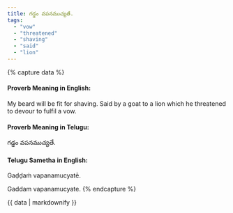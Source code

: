 ```yaml
---
title: గడ్డం వపనముచ్యతే.
tags:
  - "vow"
  - "threatened"
  - "shaving"
  - "said"
  - "lion"
---
```


{% capture data %}
#### Proverb Meaning in English:
My beard will be fit for shaving.
Said by a goat to a lion which he threatened to devour to fulfil a vow.

#### Proverb Meaning in Telugu:
గడ్డం వపనముచ్యతే.

#### Telugu Sametha in English:
Gaḍḍaṁ vapanamucyatē.

Gaddam vapanamucyate.
{% endcapture %}

{{ data | markdownify }}

